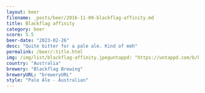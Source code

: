```yaml
---
layout: beer
filename: _posts/beer/2016-11-09-blackflag-affinity.md
title: Blackflag affinity
category: beer
score: 5.5
beer-date: "2023-02-26"
desc: "Quite bitter for a pale ale. Kind of meh"
permalink: /beer/:title.html
img: /img/list/blackflag-affinity.jpeguntappd: "https://untappd.com/b/blackflag-brewing-affinity/3773349"
country: "Australia"
brewery: "Blackflag Brewing"
breweryURL: "breweryURL"
style: "Pale Ale - Australian"
---
```

